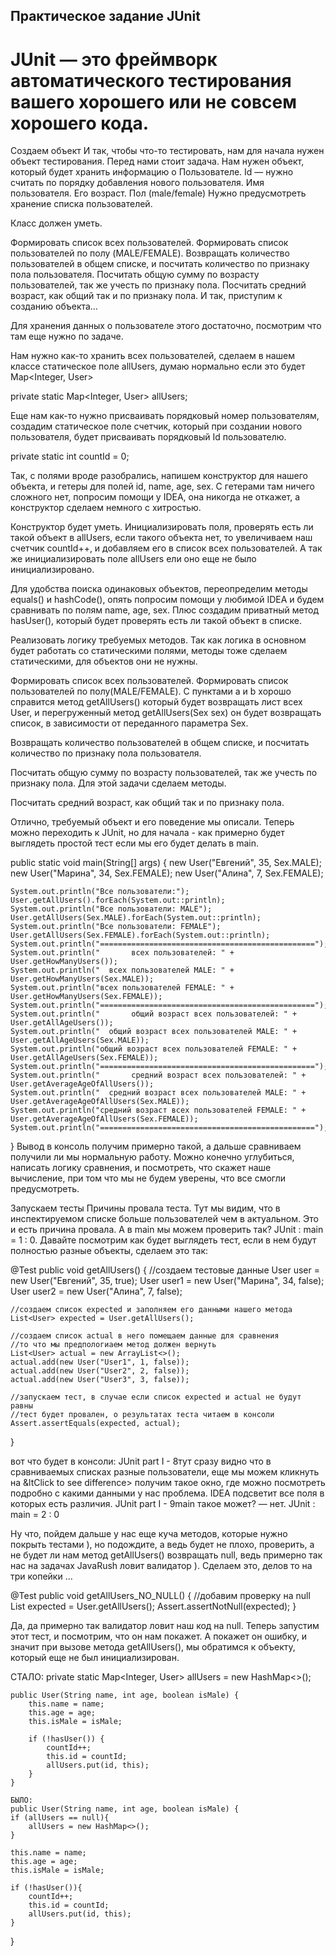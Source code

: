 ## Практическое задание JUnit  
# JUnit  — это фреймворк автоматического тестирования вашего хорошего или не совсем хорошего кода. 
Создаем объект
И так, чтобы что-то тестировать, нам для начала нужен объект тестирования. Перед нами стоит задача.
Нам нужен объект, который будет хранить информацию о Пользователе.
Id — нужно считать по порядку добавления нового пользователя.
Имя пользователя.
Его возраст.
Пол (male/female)
Нужно предусмотреть хранение списка пользователей.

Класс должен уметь.

Формировать список всех пользователей.
Формировать список пользователей по полу (MALE/FEMALE).
Возвращать количество пользователей в общем списке, и посчитать количество по признаку пола пользователя.
Посчитать общую сумму по возрасту пользователей, так же учесть по признаку пола.
Посчитать средний возраст, как общий так и по признаку пола.
И так, приступим к созданию объекта…

 

Для хранения данных о пользователе этого достаточно, посмотрим что там еще нужно по задаче.

Нам нужно как-то хранить всех пользователей, сделаем в нашем классе статическое поле allUsers, думаю нормально если это будет Map<Integer, User>

private static Map<Integer, User> allUsers;

Еще нам как-то нужно присваивать порядковый номер пользователям, создадим статическое поле счетчик, который при создании нового пользователя, будет присваивать порядковый Id пользователю.

private static int countId = 0;

Так, с полями вроде разобрались, напишем конструктор для нашего объекта, и гетеры для полей id, name, age, sex. C гетерами там ничего сложного нет, попросим помощи у IDEA, она никогда не откажет, а конструктор сделаем немного с хитростью. 

Конструктор будет уметь. Инициализировать поля, проверять есть ли такой объект в allUsers, если такого объекта нет, то увеличиваем наш счетчик countId++, и добавляем его в список всех пользователей. А так же инициализировать поле allUsers ели оно еще не было инициализировано.

Для удобства поиска одинаковых объектов, переопределим методы equals() и hashCode(), опять попросим помощи у любимой IDEA и будем сравнивать по полям name, age, sex. Плюс создадим приватный метод hasUser(), который будет проверять есть ли такой объект в списке.
 

 

 Реализовать логику требуемых методов. Так как логика в основном будет работать со статическими полями, методы тоже сделаем статическими, для объектов они не нужны.

Формировать список всех пользователей.
Формировать список пользователей по полу(MALE/FEMALE).
С пунктами a и b хорошо справится метод getAllUsers() который будет возвращать лист всех User, и перегруженный метод getAllUsers(Sex sex) он будет возвращать список, в зависимости от переданного параметра Sex.

 
Возвращать количество пользователей в общем списке, и посчитать количество по признаку пола пользователя.

 

Посчитать общую сумму по возрасту пользователей, так же учесть по признаку пола. Для этой задачи сделаем методы.

 
 

Посчитать средний возраст, как общий так и по признаку пола.
 
Отлично, требуемый объект и его поведение мы описали. Теперь можно переходить к JUnit, но для начала  -  как примерно будет выглядеть простой тест если мы его будет делать в main.

public static void main(String[] args) {
    new User("Евгений", 35, Sex.MALE);
    new User("Марина", 34, Sex.FEMALE);
    new User("Алина", 7, Sex.FEMALE);


    System.out.println("Все пользователи:");
    User.getAllUsers().forEach(System.out::println);
    System.out.println("Все пользователи: MALE");
    User.getAllUsers(Sex.MALE).forEach(System.out::println);
    System.out.println("Все пользователи: FEMALE");
    User.getAllUsers(Sex.FEMALE).forEach(System.out::println);
    System.out.println("================================================");
    System.out.println("       всех пользователей: " + User.getHowManyUsers());
    System.out.println("  всех пользователей MALE: " + User.getHowManyUsers(Sex.MALE));
    System.out.println("всех пользователей FEMALE: " + User.getHowManyUsers(Sex.FEMALE));
    System.out.println("================================================");
    System.out.println("       общий возраст всех пользователей: " + User.getAllAgeUsers());
    System.out.println("  общий возраст всех пользователей MALE: " + User.getAllAgeUsers(Sex.MALE));
    System.out.println("общий возраст всех пользователей FEMALE: " + User.getAllAgeUsers(Sex.FEMALE));
    System.out.println("================================================");
    System.out.println("       средний возраст всех пользователей: " + User.getAverageAgeOfAllUsers());
    System.out.println("  средний возраст всех пользователей MALE: " + User.getAverageAgeOfAllUsers(Sex.MALE));
    System.out.println("средний возраст всех пользователей FEMALE: " + User.getAverageAgeOfAllUsers(Sex.FEMALE));
    System.out.println("================================================");
}
Вывод в консоль получим примерно такой, а дальше сравниваем получили ли мы нормальную работу. Можно конечно углубиться, написать логику сравнения, и посмотреть, что скажет наше вычисление, при том что мы не будем уверены, что все смогли предусмотреть.
 
Запускаем тесты 
 Причины провала теста. Тут мы видим, что в инспектируемом списке больше пользователей чем в актуальном. Это и есть причина провала. А в main мы можем проверить так? JUnit : main = 1 : 0. Давайте посмотрим как будет выглядеть тест, если в нем будут полностью разные объекты, сделаем это так:

@Test
public void getAllUsers() {
    //создаем тестовые данные
    User user = new User("Евгений", 35, true);
    User user1 = new User("Марина", 34, false);
    User user2 = new User("Алина", 7, false);

    //создаем список expected и заполняем его данными нашего метода
    List<User> expected = User.getAllUsers();

    //создаем список actual в него помещаем данные для сравнения
    //то что мы предпологиаем метод должен вернуть
    List<User> actual = new ArrayList<>();
    actual.add(new User("User1", 1, false));
    actual.add(new User("User2", 2, false));
    actual.add(new User("User3", 3, false));

    //запускаем тест, в случае если список expected и actual не будут равны
    //тест будет провален, о результатах теста читаем в консоли
    Assert.assertEquals(expected, actual);
}

вот что будет в консоли:
JUnit part I - 8тут сразу видно что в сравниваемых списках разные пользователи, еще мы можем кликнуть на &ltClick to see difference> получим такое окно, где можно посмотреть подробно с какими данными у нас проблема. IDEA подсветит все поля в которых есть различия.
JUnit part I - 9main такое может? — нет. JUnit : main = 2 : 0

Ну что, пойдем дальше у нас еще куча методов, которые нужно покрыть тестами ), но подождите, а ведь будет не плохо, проверить, а не будет ли нам метод getAllUsers() возвращать null, ведь примерно так нас на задачах JavaRush ловит валидатор ). Сделаем это, делов то на три копейки …

@Test
public void getAllUsers_NO_NULL() {
    //добавим проверку на null
    List<User> expected = User.getAllUsers();
    Assert.assertNotNull(expected);
}

Да, да примерно так валидатор ловит наш  код на null.   Теперь запустим этот тест, и посмотрим, что он нам покажет. А покажет он ошибку,  и значит при вызове метода getAllUsers(),
мы обратимся к объекту, который еще не был инициализирован. 

СТАЛО:
private static Map<Integer, User> allUsers = new HashMap<>();

    public User(String name, int age, boolean isMale) {
        this.name = name;
        this.age = age;
        this.isMale = isMale;

        if (!hasUser()) {
            countId++;
            this.id = countId;
            allUsers.put(id, this);
        }
    }

    БЫЛО:
    public User(String name, int age, boolean isMale) {
    if (allUsers == null){
        allUsers = new HashMap<>();
    }

    this.name = name;
    this.age = age;
    this.isMale = isMale;

    if (!hasUser()){
        countId++;
        this.id = countId;
        allUsers.put(id, this);
    }
}
